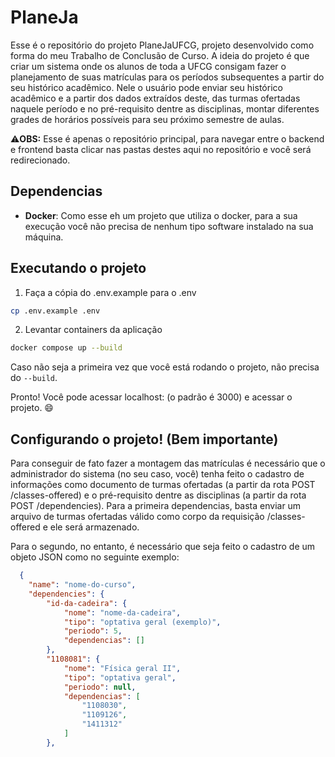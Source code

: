 # PlaneJa
Esse é o repositório do projeto PlaneJaUFCG, projeto desenvolvido como forma do meu Trabalho de Conclusão de Curso. A ideia do projeto é que criar um sistema onde os alunos de toda a UFCG consigam fazer o planejamento de suas matrículas para os períodos subsequentes a partir do seu histórico acadêmico. Nele o usuário pode enviar seu histórico acadêmico e a partir dos dados extraídos deste, das turmas ofertadas naquele período e no pré-requisito dentre as disciplinas, montar diferentes grades de horários possíveis para seu próximo semestre de aulas.

⚠️**OBS:** Esse é apenas o repositório principal, para navegar entre o backend e frontend basta clicar nas pastas destes aqui no repositório e você será redirecionado.


## Dependencias

- **Docker**: Como esse eh um projeto que utiliza o docker, para a sua execução você não precisa de nenhum tipo software instalado na sua máquina.

## Executando o projeto

1. Faça a cópia do .env.example para o .env

```bash
cp .env.example .env
```

2. Levantar containers da aplicação

```bash
docker compose up --build
```

Caso não seja a primeira vez que você está rodando o projeto, não precisa do `--build`.

Pronto! Você pode acessar localhost:<porta-front-existente-definida> (o padrão é 3000) e acessar o projeto. 😄
  
## Configurando o projeto! (Bem importante)

Para conseguir de fato fazer a montagem das matrículas é necessário que o administrador do sistema (no seu caso, você) tenha feito o cadastro de informações como documento de turmas ofertadas (a partir da rota POST /classes-offered) e o pré-requisito dentre as disciplinas (a partir da rota POST /dependencies). Para a primeira dependencias, basta enviar um arquivo de turmas ofertadas válido como corpo da requisição /classes-offered e ele será armazenado. 
  
Para o segundo, no entanto, é necessário que seja feito o cadastro de um objeto JSON como no seguinte exemplo:
  
```json
  {
	"name": "nome-do-curso",
	"dependencies": {
		"id-da-cadeira": {
			"nome": "nome-da-cadeira",
			"tipo": "optativa geral (exemplo)",
			"periodo": 5,
			"dependencias": []
		},
		"1108081": {
			"nome": "Física geral II",
			"tipo": "optativa geral",
			"periodo": null,
			"dependencias": [
				"1108030",
				"1109126",
				"1411312"
			]
		},
```
